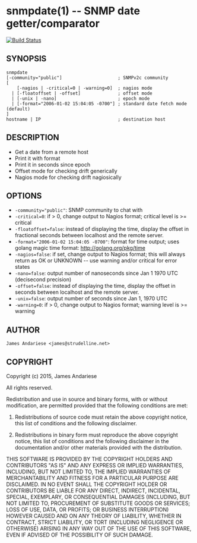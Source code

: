 snmpdate(1) -- SNMP date getter/comparator
===

[![Build Status](https://travis-ci.org/jamesandariese/snmpdate.svg?branch=master)](https://travis-ci.org/jamesandariese/snmpdate)

## SYNOPSIS 

    snmpdate
    [-community="public"]                     ; SNMPv2c community
    [
        [-nagios | -critical=0 | -warning=0]  ; nagios mode
      | [-floatoffset | -offset]              ; offset mode
      | [-unix | -nano]                       ; epoch mode
      | [-format="2006-01-02 15:04:05 -0700"] ; standard date fetch mode (default)
    ]
    hostname | IP                             ; destination host

## DESCRIPTION

* Get a date from a remote host
* Print it with format
* Print it in seconds since epoch
* Offset mode for checking drift generically
* Nagios mode for checking drift nagiosically

## OPTIONS
  * `-community="public"`:
    SNMP community to chat with
  * `-critical=0`:
    if > 0, change output to Nagios format; critical level is >= critical
  * `-floatoffset=false`:
    instead of displaying the time, display the offset in fractional seconds between localhost and the remote server.
  * `-format="2006-01-02 15:04:05 -0700"`:
    format for time output; uses golang magic time format: http://golang.org/pkg/time
  * `-nagios=false`:
    if set, change output to Nagios format; this will always return as OK or UNKNOWN -- use warning and/or critical for error states
  * `-nano=false`:
    output number of nanoseconds since Jan 1 1970 UTC (decisecond precision)
  * `-offset=false`:
    instead of displaying the time, display the offset in seconds between localhost and the remote server.
  * `-unix=false`:
    output number of seconds since Jan 1, 1970 UTC
  * `-warning=0`:
    if > 0, change output to Nagios format; warning level is >= warning

## AUTHOR

    James Andariese <james@strudelline.net>



## COPYRIGHT

Copyright (c) 2015, James Andariese

All rights reserved.

Redistribution and use in source and binary forms, with or without modification, are permitted provided that the following conditions are met:

1. Redistributions of source code must retain the above copyright notice, this list of conditions and the following disclaimer.

2. Redistributions in binary form must reproduce the above copyright notice, this list of conditions and the following disclaimer in the documentation and/or other materials provided with the distribution.

THIS SOFTWARE IS PROVIDED BY THE COPYRIGHT HOLDERS AND CONTRIBUTORS "AS IS" AND ANY EXPRESS OR IMPLIED WARRANTIES, INCLUDING, BUT NOT LIMITED TO, THE IMPLIED WARRANTIES OF MERCHANTABILITY AND FITNESS FOR A PARTICULAR PURPOSE ARE DISCLAIMED. IN NO EVENT SHALL THE COPYRIGHT HOLDER OR CONTRIBUTORS BE LIABLE FOR ANY DIRECT, INDIRECT, INCIDENTAL, SPECIAL, EXEMPLARY, OR CONSEQUENTIAL DAMAGES (INCLUDING, BUT NOT LIMITED TO, PROCUREMENT OF SUBSTITUTE GOODS OR SERVICES; LOSS OF USE, DATA, OR PROFITS; OR BUSINESS INTERRUPTION) HOWEVER CAUSED AND ON ANY THEORY OF LIABILITY, WHETHER IN CONTRACT, STRICT LIABILITY, OR TORT (INCLUDING NEGLIGENCE OR OTHERWISE) ARISING IN ANY WAY OUT OF THE USE OF THIS SOFTWARE, EVEN IF ADVISED OF THE POSSIBILITY OF SUCH DAMAGE.
